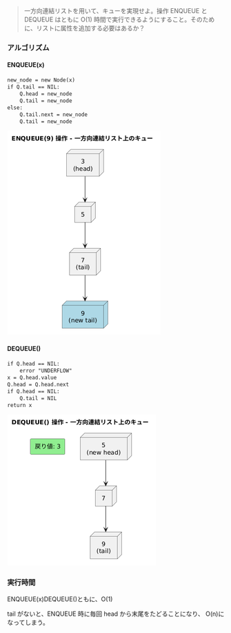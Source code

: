 <!--
<script type="text/javascript" async
  src="https://cdnjs.cloudflare.com/ajax/libs/mathjax/2.7.7/MathJax.js?config=TeX-MML-AM_CHTML">
</script>
-->

> 一方向連結リストを用いて、キューを実現せよ。操作 ENQUEUE と DEQUEUE はともに O(1) 時間で実行できるようにすること。そのために、リストに属性を追加する必要はあるか？


### アルゴリズム
#### ENQUEUE(x)
```
new_node = new Node(x)
if Q.tail == NIL:
    Q.head = new_node
    Q.tail = new_node
else:
    Q.tail.next = new_node
    Q.tail = new_node
```
![enqueue](img/enqueue.png)

#### DEQUEUE()
```
if Q.head == NIL:
    error "UNDERFLOW"
x = Q.head.value
Q.head = Q.head.next
if Q.head == NIL:
    Q.tail = NIL
return x
```
![dequeue](img/dequeue.png)

### 実行時間
ENQUEUE(x)DEQUEUE()ともに、O(1)

tail がないと、ENQUEUE 時に毎回 head から末尾をたどることになり、 O(n)になってしまう。